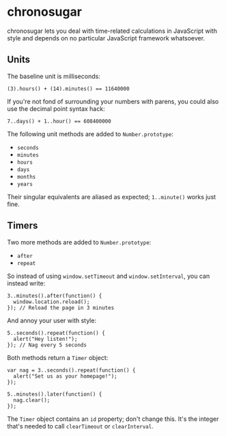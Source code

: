 chronosugar
===========

chronosugar lets you deal with time-related calculations in JavaScript with
style and depends on no particular JavaScript framework whatsoever.

Units
-----

The baseline unit is milliseconds:

    (3).hours() + (14).minutes() == 11640000

If you're not fond of surrounding your numbers with parens, you could also use
the decimal point syntax hack:

    7..days() + 1..hour() == 608400000

The following unit methods are added to `Number.prototype`:

* `seconds`
* `minutes`
* `hours`
* `days`
* `months`
* `years`

Their singular equivalents are aliased as expected; `1..minute()` works just
fine.

Timers
------

Two more methods are added to `Number.prototype`:

* `after`
* `repeat`

So instead of using `window.setTimeout` and `window.setInterval`, you can
instead write:

    3..minutes().after(function() {
      window.location.reload();
    }); // Reload the page in 3 minutes

And annoy your user with style:

    5..seconds().repeat(function() {
      alert("Hey listen!");
    }); // Nag every 5 seconds

Both methods return a `Timer` object:

    var nag = 3..seconds().repeat(function() {
      alert("Set us as your homepage!");
    });

    5..minutes().later(function() {
      nag.clear();
    });

The `Timer` object contains an `id` property; don't change this. It's the
integer that's needed to call `clearTimeout` or `clearInterval`.
